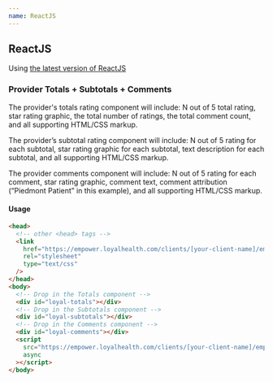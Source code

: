 ```yaml
---
name: ReactJS
---
```


## ReactJS

Using [the latest version of ReactJS](https://facebook.github.io/react/)

### Provider Totals + Subtotals + Comments

The provider's totals rating component will include: N out of 5 total rating, star rating graphic, the total number of ratings, the total comment count, and all supporting HTML/CSS markup.

The provider’s subtotal rating component will include: N out of 5 rating for each subtotal, star rating graphic for each subtotal, text description for each subtotal, and all supporting HTML/CSS markup.

The provider comments component will include: N out of 5 rating for each comment, star rating graphic, comment text, comment attribution (“Piedmont Patient” in this example), and all supporting HTML/CSS markup.

#### Usage

```html
<head>
  <!-- other <head> tags -->
  <link
    href="https://empower.loyalhealth.com/clients/[your-client-name]/empower.bundle.css"
    rel="stylesheet"
    type="text/css"
  />
</head>
<body>
  <!-- Drop in the Totals component -->
  <div id="loyal-totals"></div>
  <!-- Drop in the Subtotals component -->
  <div id="loyal-subtotals"></div>
  <!-- Drop in the Comments component -->
  <div id="loyal-comments"></div>
  <script
    src="https://empower.loyalhealth.com/clients/[your-client-name]/empower.bundle.js"
    async
  ></script>
</body>
```
